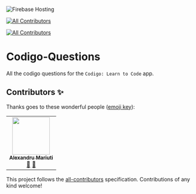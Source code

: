 ![Firebase Hosting](https://github.com/nank1ro/Codigo-Questions/workflows/Deploy%20to%20Firebase%20Storage/badge.svg)
<!-- ALL-CONTRIBUTORS-BADGE:START - Do not remove or modify this section -->
[![All Contributors](https://img.shields.io/badge/all_contributors-1-orange.svg?style=flat-square)](#contributors-)
<!-- ALL-CONTRIBUTORS-BADGE:END -->
<!-- ALL-CONTRIBUTORS-BADGE:START - Do not remove or modify this section -->
[![All Contributors](https://img.shields.io/badge/all_contributors-13-orange.svg?style=flat-square)](#contributors)
<!-- ALL-CONTRIBUTORS-BADGE:END --> 

# Codigo-Questions

All the codigo questions for the `Codigo: Learn to Code` app.


## Contributors ✨

Thanks goes to these wonderful people ([emoji key](https://allcontributors.org/docs/en/emoji-key)):

<!-- ALL-CONTRIBUTORS-LIST:START - Do not remove or modify this section -->
<!-- prettier-ignore-start -->
<!-- markdownlint-disable -->
<table>
  <tr>
    <td align="center"><a href="http://www.bestofcode.dev"><img src="https://avatars.githubusercontent.com/u/60045235?v=4?s=100" width="100px;" alt=""/><br /><sub><b>Alexandru Mariuti</b></sub></a><br /><a href="#question-nank1ro" title="Answering Questions">💬</a> <a href="https://github.com/nank1ro/codigo-questions/pulls?q=is%3Apr+reviewed-by%3Anank1ro" title="Reviewed Pull Requests">👀</a></td>
  </tr>
</table>

<!-- markdownlint-restore -->
<!-- prettier-ignore-end -->

<!-- ALL-CONTRIBUTORS-LIST:END -->

This project follows the [all-contributors](https://github.com/all-contributors/all-contributors) specification. Contributions of any kind welcome!
